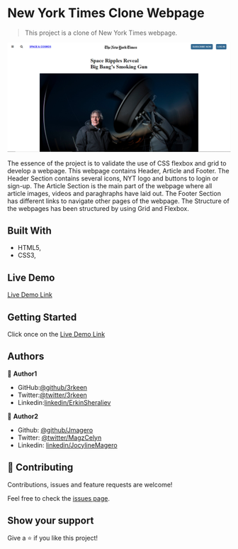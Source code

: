 # New York Times Clone Webpage

> This project is a clone of New York Times webpage.

![screenshot](images/screenshot.PNG)

The essence of the project is to validate the use of CSS flexbox and grid to develop a webpage. This webpage contains Header, Article and Footer. The Header Section contains several icons, NYT logo and buttons to login or sign-up. The Article Section is the main part of the webpage where all article images, videos and paraghraphs have laid out. The Footer Section has different links to navigate other pages of the webpage. The Structure of the webpages has been structured by using Grid and Flexbox.

## Built With

- HTML5,
- CSS3,

## Live Demo

[Live Demo Link](https://raw.githack.com/3rkeen/New-York-Times-Clone/feature/index.html)

## Getting Started

Click once on the [Live Demo Link](https://raw.githack.com/3rkeen/New-York-Times-Clone/feature/index.html)

## Authors

👤 **Author1**

- GitHub:[@github/3rkeen](https://github.com/3rkeen)
- Twitter:[@twitter/3rkeen](https://twitter.com/3rkeen)
- Linkedin:[linkedin/ErkinSheraliev](https://www.linkedin.com/in/erkin-sheraliev-9122631a0/)

👤 **Author2**

- Github: [@github/Jmagero](https://github.com/Jmagero)
- Twitter: [@twitter/MagzCelyn](https://twitter.com/MagzCelyn)
- Linkedin: [linkedin/JocylineMagero](https://www.linkedin.com/in/jocyline-magero-9592b0145/)

## 🤝 Contributing

Contributions, issues and feature requests are welcome!

Feel free to check the [issues page](https://github.com/3rkeen/New-York-Times-Clone/issues).

## Show your support

Give a ⭐️ if you like this project!
